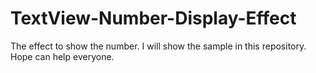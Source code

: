 # TextView-Number-Display-Effect
The effect to show the number. I will show the sample in this repository. Hope can help everyone.

[](numberDisplayEffect.gif)
